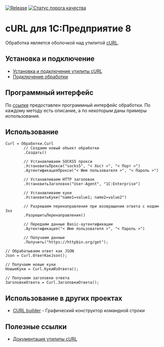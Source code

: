 [![Release](https://img.shields.io/github/release/Stivo182/curl.svg)](https://github.com/Stivo182/curl/releases)
[![Статус порога качества](https://sonar.openbsl.ru/api/project_badges/measure?project=curl&metric=alert_status&token=sqb_c82633798d56e9c8cb7596cdc9b58cb18d23e356)](https://sonar.openbsl.ru/dashboard?id=curl)

# cURL для 1С:Предприятие 8

Обработка является оболочкой над утилитой [cURL](https://curl.se/).

## Установка и подключение

* [Установка и подключение утилиты сURL](https://github.com/Stivo182/curl/wiki/Установка-и-подключение-утилиты-сURL)
* [Подключение обработки](https://github.com/Stivo182/curl/wiki/Подключение-обработки)

## Программный интерфейс

По [ссылке](https://github.com/Stivo182/curl/wiki/Программный-интерфейс) предоставлен программный интерфейс обработки. По каждому методу есть описание, а по некоторым даны примеры использования.

## Использование

``` bsl
Curl = Обработки.Curl
        // Создаем новый объект обработки
        .Создать()
        
        // Устанавливаем SOCKS5 прокси
        .УстановитьПрокси("socks5", "< Хост >", "< Порт >")       
        .АутентификацияПрокси("< Имя пользователя >", "< Пароль >")
        
        // Устанавливаем HTTP заголовок
        .УстановитьЗаголовок("User-Agent", "1C:Enterprise")  
        
        // Устанавливаем куки
        .УстановитьКуки("name1=value1; name2=value2")
        
        // Разрешаем перенаправления при возвращении ответа с кодом 3xx
        .РазрешитьПеренаправления()
        
        // Передаем данные Basic-аутентификации
        .Аутентификация("< Имя пользователя >", "< Пароль >")
        
        // Получаем данные
        .Получить("https://httpbin.org/get");
        
// Обрабатываем ответ как JSON
Json = Curl.ОтветКакJson();
        
// Получаем новые куки
НовыеКуки = Curl.КукиИзОтвета();

// Получаем заголовки ответа
ЗаголовкиОтвета = Curl.ЗаголовкиОтвета();
```
## Использование в других проектах

* [CURL builder](https://github.com/Stivo182/curl-builder) - Графический конструктор командной строки
  
## Полезные ссылки

* [Документация утилиты cURL](https://curl.se/docs/manpage.html)

